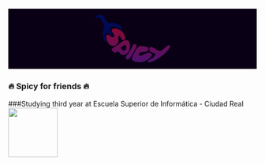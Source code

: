 ![SpicyBanner](SpicyBanner.png)
 ### :fire: Spicy for friends :fire:
 ###Studying third year at Escuela Superior de Informática - Ciudad Real
 <img src="https://esi.uclm.es/files/pictures/285/content_Logo_ESI_fondo_negro.jpg" width="100" height="100" />

